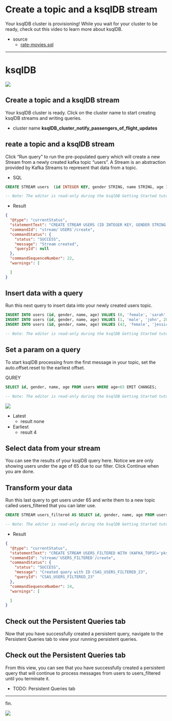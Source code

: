 # Create a topic and a ksqlDB stream

Your ksqlDB cluster is provisioning! While you wait for your cluster to be ready, check out this video to learn more about ksqlDB.

- source 
    * [rate-movies.sql](ksql/rate-movies.sql)

---
# ksqlDB

![](assets/images/ksql-users-create-stream-users_filterd.png)

## Create a topic and a ksqlDB stream
Your ksqlDB cluster is ready. Click on the cluster name to start creating ksqlDB streams and writing queries.

* cluster name __ksqlDB_cluster_notify_passengers_of_flight_updates__


## reate a topic and a ksqlDB stream
Click “Run query” to run the pre-populated query which will create a new Stream from a newly created kafka topic “users”. A Stream is an abstraction provided by Kafka Streams to represent that data from a topic.

* SQL
```sql
CREATE STREAM users  (id INTEGER KEY, gender STRING, name STRING, age INTEGER) WITH (kafka_topic='users', partitions=1, value_format='JSON');

-- Note: The editor is read-only during the ksqlDB Getting Started tutorial
```



* Result

```json
{
  "@type": "currentStatus",
  "statementText": "CREATE STREAM USERS (ID INTEGER KEY, GENDER STRING, NAME STRING, AGE INTEGER) WITH (KAFKA_TOPIC='users', KEY_FORMAT='KAFKA', PARTITIONS=1, VALUE_FORMAT='JSON');",
  "commandId": "stream/`USERS`/create",
  "commandStatus": {
    "status": "SUCCESS",
    "message": "Stream created",
    "queryId": null
  },
  "commandSequenceNumber": 22,
  "warnings": [

  ]
}
```

## Insert data with a query
Run this next query to insert data into your newly created users topic.

```sql
INSERT INTO users (id, gender, name, age) VALUES (0, 'female', 'sarah', 42);
INSERT INTO users (id, gender, name, age) VALUES (1, 'male', 'john', 28);
INSERT INTO users (id, gender, name, age) VALUES (42, 'female', 'jessica', 70);

-- Note: The editor is read-only during the ksqlDB Getting Started tutorial
```


## Set a param on a query
To start ksqlDB processing from the first message in your topic, set the auto.offset.reset to the earliest offset.

QUREY

```sql
SELECT id, gender, name, age FROM users WHERE age<65 EMIT CHANGES;

-- Note: The editor is read-only during the ksqlDB Getting Started tutorial
```
![](assets/images/ksql-1.png)

* Latest
    - result none
* Earliest
    - result 4


## Select data from your stream
You can see the results of your ksqlDB query here. Notice we are only showing users under the age of 65 due to our filter. Click Continue when you are done.


## Transform your data
Run this last query to get users under 65 and write them to a new topic called users_filtered that you can later use.

```sql
CREATE STREAM users_filtered AS SELECT id, gender, name, age FROM users WHERE age<65;

-- Note: The editor is read-only during the ksqlDB Getting Started tutorial
```

* Result
```json
{
  "@type": "currentStatus",
  "statementText": "CREATE STREAM USERS_FILTERED WITH (KAFKA_TOPIC='pksqlc-ox8p9USERS_FILTERED', PARTITIONS=1, REPLICAS=3) AS SELECT\n  USERS.ID ID,\n  USERS.GENDER GENDER,\n  USERS.NAME NAME,\n  USERS.AGE AGE\nFROM USERS USERS\nWHERE (USERS.AGE < 65)\nEMIT CHANGES;",
  "commandId": "stream/`USERS_FILTERED`/create",
  "commandStatus": {
    "status": "SUCCESS",
    "message": "Created query with ID CSAS_USERS_FILTERED_23",
    "queryId": "CSAS_USERS_FILTERED_23"
  },
  "commandSequenceNumber": 24,
  "warnings": [

  ]
}
```


## Check out the Persistent Queries tab
Now that you have successfully created a persistent query, navigate to the Persistent Queries tab to view your running persistent queries.


## Check out the Persistent Queries tab
From this view, you can see that you have successfully created a persistent query that will continue to process messages from users to users_filtered until you terminate it.


- TODO: Persistent Queries tab

---
fin.

![](day3-fin.png)
